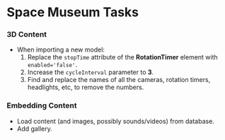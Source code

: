 # Space Museum Tasks

### 3D Content
- When importing a new model:
  1. Replace the `stopTime` attribute of the **RotationTimer** element with `enabled='false'`.
  2. Increase the `cycleInterval` parameter to **3**.
  3. Find and replace the names of all the cameras, rotation timers, headlights, etc, to remove the numbers.

### Embedding Content
- Load content (and images, possibly sounds/videos) from database.
- Add gallery.
